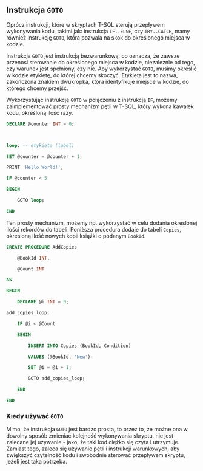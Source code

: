 ## Instrukcja `GOTO`

Oprócz instrukcji, które w skryptach T-SQL sterują przepływem wykonywania kodu, takimi jak: instrukcja `IF..ELSE`, czy `TRY..CATCH`, mamy również instrukcję `GOTO`, która pozwala na skok do określonego miejsca w kodzie.

Instrukcja `GOTO` jest instrukcją bezwarunkową, co oznacza, że zawsze przenosi sterowanie do określonego miejsca w kodzie, niezależnie od tego, czy warunek jest spełniony, czy nie. Aby wykorzystać `GOTO`, musimy określić w kodzie etykietę, do której chcemy skoczyć. Etykieta jest to nazwa, zakończona znakiem dwukropka, która identyfikuje miejsce w kodzie, do którego chcemy przejść.

Wykorzystując instrukcję `GOTO` w połączeniu z instrukcją `IF`, możemy zaimplementować prosty mechanizm pętli w T-SQL, który wykona kawałek kodu, określoną ilość razy.


```sql
DECLARE @counter INT = 0;

loop: -- etykieta (label)
SET @counter = @counter + 1;
PRINT 'Hello World!';
IF @counter < 5
BEGIN
    GOTO loop;
END

```

Ten prosty mechanizm, możemy np. wykorzystać w celu dodania określonej ilości rekordów do tabeli. Poniższa procedura dodaje do tabeli `Copies`, określoną ilość nowych kopii książki o podanym `BookId`. 



```sql
CREATE PROCEDURE AddCopies
    @BookId INT,
    @Count INT
AS
BEGIN
    DECLARE @i INT = 0;
add_copies_loop:
    IF @i < @Count
    BEGIN
        INSERT INTO Copies (BookId, Condition) 
        VALUES (@BookId, 'New');
        SET @i = @i + 1;
        GOTO add_copies_loop;
    END
END

```

### Kiedy używać `GOTO`

Mimo, że instrukcja `GOTO` jest bardzo prosta, to przez to, że możne ona w dowolny sposób zmieniać kolejność wykonywania skryptu, nie jest zalecane jej używanie - jako, że taki kod ciężko się czyta i utrzymuje. Zamiast tego, zaleca się używanie pętli i instrukcji warunkowych, aby zwiększyć czytelność kodu i swobodnie sterować przepływem skryptu, jeżeli jest taka potrzeba.
